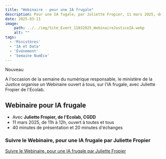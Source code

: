 ```yaml
---
title: "Webinaire - pour une IA frugale"
description: Pour une IA fugale, par Juliette Fropier, 11 mars 2025, de 11h à 12h
date: 2025-03-11
image:
    path: ../../img/Site_Event_11032025_WebinaireJusticeIA.webp
    alt: ""
tags:
  - 'Ministères'
  - 'IA et Data'
  - 'Événement'
  - 'Semaine NumEco'
---
```


<span class="fr-badge fr-badge--success fr-badge--no-icon">Nouveau</span>

<!-- chapô-->
A l'occasion de la semaine du numérique responsable, le ministère de la Justice organise un Webinaire ouvert à tous, sur l'IA frugale, avec Juliette Fropier de l'Ecolab.
<!-- texte-->

## Webinaire pour IA frugale

* Avec **Juliette Fropier, de l'Ecolab, CGDD**
* 11 mars 2025, de 11h à 12h, ouvert à toutes et tous
* 40 minutes de présentation et 20 minutes d'échanges

<div class="fr-callout">
    <h3 class="fr-callout__title">Suivre le Webinaire, pour une IA frugale par Juliette Fropier</h3>
    <a class="fr-btn" href="https://webinaire.numerique.gouv.fr/meeting/signin/invite/30077/creator/15298/hash/83fae0b95cdf48509d365dc864d1df3c7d640553" target="_blank">
    Suivre le Webinaire, pour une IA frugale par Juliette Fropier
    </a>
</div>
